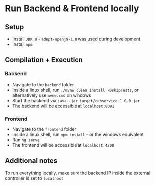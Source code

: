 # Run Backend & Frontend locally
## Setup
- Install `JDK 8` - `adopt-openj9-1.8` was used during development
- Install `npm`
## Compilation + Execution
### Backend
- Navigate to the `backend` folder
- Inside a linux shell, run `./mvnw clean install -DskipTests`, or alternatively use `mvnw.cmd` on windows
- Start the backend via `java -jar target/cabservice-1.0.0.jar`
- The backend will be accessible at `localhost:8081`
### Frontend
- Navigate to the `frontend` folder
- Inside a linux shell, run `npm install` - or the windows equivalent
- Run `ng serve`
- The frontend will be accessible at `localhost:4200`
## Additional notes
To run everything locally, make sure the backend IP inside the external controller is set to `localhost`
